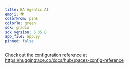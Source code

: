 ```yaml
---
title: BA Agentic AI
emoji: 🌍
colorFrom: pink
colorTo: green
sdk: gradio
sdk_version: 5.35.0
app_file: app.py
pinned: false
---
```


Check out the configuration reference at https://huggingface.co/docs/hub/spaces-config-reference
